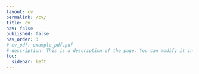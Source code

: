 ```yaml
---
layout: cv
permalink: /cv/
title: cv
nav: false
published: false
nav_order: 3
# cv_pdf: example_pdf.pdf
# description: This is a description of the page. You can modify it in 'pages/_cv.md'. You can also change or remove the top pdf download button.
toc:
  sidebar: left
---
```

